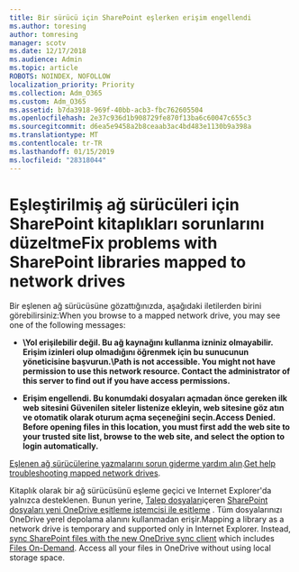 ```yaml
---
title: Bir sürücü için SharePoint eşlerken erişim engellendi
ms.author: toresing
author: tomresing
manager: scotv
ms.date: 12/17/2018
ms.audience: Admin
ms.topic: article
ROBOTS: NOINDEX, NOFOLLOW
localization_priority: Priority
ms.collection: Adm_O365
ms.custom: Adm_O365
ms.assetid: b7da3918-969f-40bb-acb3-fbc762605504
ms.openlocfilehash: 2e37c936d1b908729fe870f13ba6c60047c655c3
ms.sourcegitcommit: d6ea5e9458a2b8ceaab3ac4bd483e1130b9a398a
ms.translationtype: MT
ms.contentlocale: tr-TR
ms.lasthandoff: 01/15/2019
ms.locfileid: "28318044"
---
```

# <a name="fix-problems-with-sharepoint-libraries-mapped-to-network-drives"></a><span data-ttu-id="c934b-102">Eşleştirilmiş ağ sürücüleri için SharePoint kitaplıkları sorunlarını düzeltme</span><span class="sxs-lookup"><span data-stu-id="c934b-102">Fix problems with SharePoint libraries mapped to network drives</span></span>

<span data-ttu-id="c934b-103">Bir eşlenen ağ sürücüsüne gözattığınızda, aşağıdaki iletilerden birini görebilirsiniz:</span><span class="sxs-lookup"><span data-stu-id="c934b-103">When you browse to a mapped network drive, you may see one of the following messages:</span></span>
  
- <span data-ttu-id="c934b-104">**\\Yol erişilebilir değil. Bu ağ kaynağını kullanma izniniz olmayabilir. Erişim izinleri olup olmadığını öğrenmek için bu sunucunun yöneticisine başvurun.**</span><span class="sxs-lookup"><span data-stu-id="c934b-104">**\\Path is not accessible. You might not have permission to use this network resource. Contact the administrator of this server to find out if you have access permissions.**</span></span>
    
- <span data-ttu-id="c934b-105">**Erişim engellendi. Bu konumdaki dosyaları açmadan önce gereken ilk web sitesini Güvenilen siteler listenize ekleyin, web sitesine göz atın ve otomatik olarak oturum açma seçeneğini seçin.**</span><span class="sxs-lookup"><span data-stu-id="c934b-105">**Access Denied. Before opening files in this location, you must first add the web site to your trusted site list, browse to the web site, and select the option to login automatically.**</span></span>
    
<span data-ttu-id="c934b-106">[Eşlenen ağ sürücülerine yazmalarını sorun giderme yardım alın](https://support.office.com/article/ef399c67-4578-4c3a-adbe-0b489084eabe.aspx).</span><span class="sxs-lookup"><span data-stu-id="c934b-106">[Get help troubleshooting mapped network drives](https://support.office.com/article/ef399c67-4578-4c3a-adbe-0b489084eabe.aspx).</span></span>
  
<span data-ttu-id="c934b-p101">Kitaplık olarak bir ağ sürücüsünü eşleme geçici ve Internet Explorer'da yalnızca desteklenen. Bunun yerine, [Talep dosyaları](https://support.office.com/article/0e6860d3-d9f3-4971-b321-7092438fb38e.aspx)içeren [SharePoint dosyaları yeni OneDrive eşitleme istemcisi ile eşitleme](https://support.office.com/article/6de9ede8-5b6e-4503-80b2-6190f3354a88.aspx) . Tüm dosyalarınızı OneDrive yerel depolama alanını kullanmadan erişir.</span><span class="sxs-lookup"><span data-stu-id="c934b-p101">Mapping a library as a network drive is temporary and supported only in Internet Explorer. Instead, [sync SharePoint files with the new OneDrive sync client](https://support.office.com/article/6de9ede8-5b6e-4503-80b2-6190f3354a88.aspx) which includes [Files On-Demand](https://support.office.com/article/0e6860d3-d9f3-4971-b321-7092438fb38e.aspx). Access all your files in OneDrive without using local storage space.</span></span>
  

